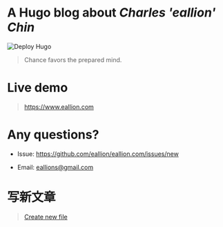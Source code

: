 # A Hugo blog about *Charles 'eallion' Chin*

![Deploy Hugo](https://github.com/eallion/hugo/workflows/Deploy%20Hugo/badge.svg)

> Chance favors the prepared mind.

# Live demo
>
> <https://www.eallion.com>

# Any questions?

- Issue:
<https://github.com/eallion/eallion.com/issues/new>  

- Email:
<eallions@gmail.com>

# 写新文章
>
> [Create new file](https://github.com/eallion/eallion.com/tree/master/content/posts/)
